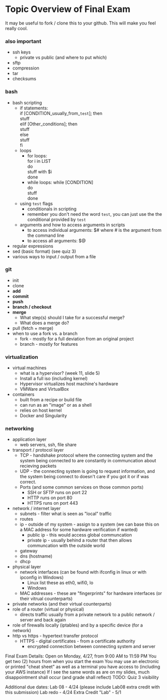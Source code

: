 # Topic Overview of Final Exam
It may be useful to fork / clone this to your github.  This will make you feel really cool.

### also important
* ssh keys
    * private vs public (and where to put which)
* sftp
* compression
* tar
* checksums

### bash
* bash scripting
    * if statements:  
        if [CONDITION_usually_from_`test`]; then  
            stuff  
        elif [Other_conditions]; then  
            stuff  
        else  
            stuff  
        fi
    * loops
        * for loops:  
        for i in LIST  
        do  
            stuff with $i  
        done
        * while loops:
        while [CONDITION]  
        do  
            stuff  
        done
    * using `test` flags
        * conditionals in scripting
        * remember you don't need the word `test`, you can just use the the conditional provided by `test`
    * arguments and how to access arguments in scripts
        * to access individual arguments: $# where # is the argument from the command line
        * to access all arguments: $@
* regular expressions
* sed (basic format) (see quiz 3)
* various ways to input / output from a file

### git
* init
* clone
* **add**
* **commit**
* **push**
* **branch / checkout**
* **merge**
    * What step(s) should I take for a successful merge?
    * What does a merge do?
* pull (fetch + merge)
* when to use a fork vs. a branch
    * fork - mostly for a full deviation from an original project
    * branch - mostly for features

### virtualization
* virtual machines
    * what is a hypervisor? (week 11, slide 5)
    * Install a full iso (including kernel)
    * Hypervisor virtualizes host machine's hardware
    * VMWare and VirtualBox
* containers
    * built from a recipe or build file
    * can run as an "image" or as a shell
    * relies on host kernel
    * Docker and Singularity

### networking 
* application layer
    * web servers, ssh, file share
* transport / protocol layer
    * TCP - handshake protocol where the connecting system and the system being connected to
        are constantly in communcation about recieving packets
    * UDP - the connecting system is going to request information, and the system being connect to doesn't care if you got it or if was correct.  
    * Ports (and some common services on those common ports)
        * SSH or SFTP runs on port 22
        * HTTP runs on port 80 
        * HTTPS runs on port 443
* network / internet layer
    * subnets - filter what is seen as "local" traffic
    * routes
    * ip - outside of my system - assign to a system (we can base this on a MAC address for some hardware verification if wanted)
        * public ip - this would access global communcation 
        * private ip - usually behind a router that then allows communcation with the outside world
    * gateway
    * dns (hostname)
    * dhcp
* physical layer
    * network interfaces (can be found with ifconfig in linux or with ipconfig in Windows)
        * Linux list these as eth0, wifi0, lo
        * Windows 
    * MAC addresses - these are "fingerprints" for hardware interfaces (or their vitrual counterparts)
* private networks (and their virtual counterparts)
* role of a router (virtual or physical)
    * directs traffic usually from a private network to a public network / server and back again
* role of firewalls locally (iptables) and by a specific device (for a network)
* http vs https - hypertext transfer protocol
    * HTTPS - digital certificates - from a certificate authority
        * encrypted connection between connecting system and server




Final Exam Details:
Open on Monday, 4/27, from 9:00 AM to 11:59 PM
You get two (2) hours from when you start the exam
You may use an electronic or printed "cheat sheet" as well as a terminal you have access to (including your AWS instance)
If I see the same words as are on my slides, much disappointment shall occur (and grade shall reflect)
TODO: Quiz 3 visibility

Additional due dates:
Lab 08 - 4/24 (please include Lab08 extra credit with this submission)
Lab redo - 4/24
Extra Credit "Lab" - 5/1